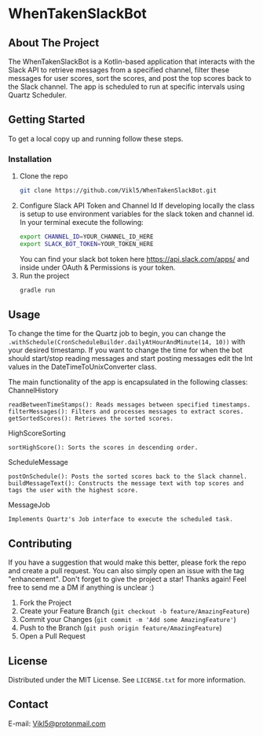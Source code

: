 <!-- PROJECT SHIELDS -->
<!--
*** I'm using markdown "reference style" links for readability.
*** Reference links are enclosed in brackets [ ] instead of parentheses ( ).
*** See the bottom of this document for the declaration of the reference variables
*** for contributors-url, forks-url, etc. This is an optional, concise syntax you may use.
*** https://www.markdownguide.org/basic-syntax/#reference-style-links
-->
# WhenTakenSlackBot 
<!-- TABLE OF CONTENTS 
<details>
  <summary>Table of Contents</summary>
  <ol>
    <li>
      <a href="#about-the-project">About The Project</a>
      <ul>
        <li><a href="#built-with">Built With</a></li>
      </ul>
    </li>
    <li>
      <a href="#getting-started">Getting Started</a>
      <ul>
        <li><a href="#installation">Installation</a></li>
      </ul>
    </li>
    <li><a href="#usage">Usage</a></li>
    <li><a href="#contributing">Contributing</a></li>
    <li><a href="#license">License</a></li>
    <li><a href="#contact">Contact</a></li>
    <li><a href="#acknowledgments">Acknowledgments</a></li>
  </ol>
</details>
-->


<!-- ABOUT THE PROJECT -->
## About The Project
The WhenTakenSlackBot is a Kotlin-based application that interacts with the Slack API to retrieve messages from a specified channel, filter these messages for user scores, sort the scores, and post the top scores back to the Slack channel. The app is scheduled to run at specific intervals using Quartz Scheduler.



<!-- GETTING STARTED -->
## Getting Started

To get a local copy up and running follow these steps.

### Installation

1. Clone the repo
   ```sh
   git clone https://github.com/Vikl5/WhenTakenSlackBot.git
   ```
2. Configure Slack API Token and Channel Id
    If developing locally the class is setup to use environment variables for the slack token and channel id.
    In your terminal execute the following:
    ```sh
    export CHANNEL_ID=YOUR_CHANNEL_ID_HERE
    export SLACK_BOT_TOKEN=YOUR_TOKEN_HERE
    ```
    You can find your slack bot token here https://api.slack.com/apps/ and inside under OAuth & Permissions is your token.
3. Run the project
   ```sh
   gradle run
   ```
     

   




<!-- USAGE EXAMPLES -->
## Usage

<!--Use this space to show useful examples of how a project can be used. Additional screenshots, code examples and demos work well in this space. You may also link to more resources.-->
To change the time for the Quartz job to begin, you can change the ```.withSchedule(CronScheduleBuilder.dailyAtHourAndMinute(14, 10))``` with your desired timestamp.
If you want to change the time for when the bot should start/stop reading messages and start posting messages edit the Int values in the DateTimeToUnixConverter class.

The main functionality of the app is encapsulated in the following classes:
ChannelHistory

    readBetweenTimeStamps(): Reads messages between specified timestamps.
    filterMessages(): Filters and processes messages to extract scores.
    getSortedScores(): Retrieves the sorted scores.

HighScoreSorting

    sortHighScore(): Sorts the scores in descending order.

ScheduleMessage

    postOnSchedule(): Posts the sorted scores back to the Slack channel.
    buildMessageText(): Constructs the message text with top scores and tags the user with the highest score.

MessageJob

    Implements Quartz's Job interface to execute the scheduled task.



<!-- CONTRIBUTING -->
## Contributing

If you have a suggestion that would make this better, please fork the repo and create a pull request. You can also simply open an issue with the tag "enhancement".
Don't forget to give the project a star! Thanks again!
Feel free to send me a DM if anything is unclear :) 

1. Fork the Project
2. Create your Feature Branch (`git checkout -b feature/AmazingFeature`)
3. Commit your Changes (`git commit -m 'Add some AmazingFeature'`)
4. Push to the Branch (`git push origin feature/AmazingFeature`)
5. Open a Pull Request



<!-- LICENSE -->
## License

Distributed under the MIT License. See `LICENSE.txt` for more information.




<!-- CONTACT -->
## Contact

E-mail: Vikl5@protonmail.com






<!-- MARKDOWN LINKS & IMAGES -->
<!-- https://www.markdownguide.org/basic-syntax/#reference-style-links -->
[contributors-shield]: https://img.shields.io/github/contributors/othneildrew/Best-README-Template.svg?style=for-the-badge
[contributors-url]: https://github.com/othneildrew/Best-README-Template/graphs/contributors
[forks-shield]: https://img.shields.io/github/forks/othneildrew/Best-README-Template.svg?style=for-the-badge
[forks-url]: https://github.com/othneildrew/Best-README-Template/network/members
[stars-shield]: https://img.shields.io/github/stars/othneildrew/Best-README-Template.svg?style=for-the-badge
[stars-url]: https://github.com/othneildrew/Best-README-Template/stargazers
[issues-shield]: https://img.shields.io/github/issues/othneildrew/Best-README-Template.svg?style=for-the-badge
[issues-url]: https://github.com/othneildrew/Best-README-Template/issues
[license-shield]: https://img.shields.io/github/license/othneildrew/Best-README-Template.svg?style=for-the-badge
[license-url]: https://github.com/othneildrew/Best-README-Template/blob/master/LICENSE.txt
[linkedin-shield]: https://img.shields.io/badge/-LinkedIn-black.svg?style=for-the-badge&logo=linkedin&colorB=555
[linkedin-url]: https://linkedin.com/in/othneildrew
[product-screenshot]: images/screenshot.png
[Java.com]: https://img.shields.io/badge/Java-ED8B00?style=for-the-badge&logo=openjdk&logoColor=white
[Java-url]: https://www.java.com/en/
[Spring.io]: https://img.shields.io/badge/SpringBoot-6DB33F?style=flat-square&logo=Spring&logoColor=white
[Spring-url]: https://spring.io/
